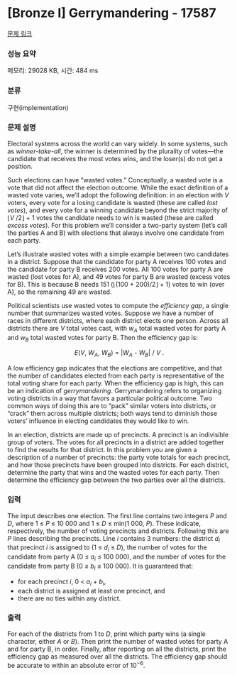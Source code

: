 # [Bronze I] Gerrymandering - 17587 

[문제 링크](https://www.acmicpc.net/problem/17587) 

### 성능 요약

메모리: 29028 KB, 시간: 484 ms

### 분류

구현(implementation)

### 문제 설명

<p>Electoral systems across the world can vary widely. In some systems, such as <em>winner-take-all</em>, the winner is determined by the plurality of votes—the candidate that receives the most votes wins, and the loser(s) do not get a position.</p>

<p>Such elections can have “wasted votes.” Conceptually, a wasted vote is a vote that did not affect the election outcome. While the exact definition of a wasted vote varies, we’ll adopt the following definition: in an election with <em>V</em> voters, every vote for a losing candidate is wasted (these are called <em>lost votes</em>), and every vote for a winning candidate beyond the strict majority of ⌊<em>V</em> /2⌋ + 1 votes the candidate needs to win is wasted (these are called <em>excess votes</em>). For this problem we’ll consider a two-party system (let’s call the parties A and B) with elections that always involve one candidate from each party.</p>

<p>Let’s illustrate wasted votes with a simple example between two candidates in a district. Suppose that the candidate for party A receives 100 votes and the candidate for party B receives 200 votes. All 100 votes for party A are wasted (lost votes for A), and 49 votes for party B are wasted (excess votes for B). This is because B needs 151 (⌊(100 + 200)/2⌋ + 1) votes to win (over A), so the remaining 49 are wasted.</p>

<p>Political scientists use wasted votes to compute the <em>efficiency gap</em>, a single number that summarizes wasted votes. Suppose we have a number of races in different districts, where each district elects one person. Across all districts there are <em>V</em> total votes cast, with <em>w<sub>A</sub></em> total wasted votes for party A and <em>w<sub>B</sub></em> total wasted votes for party B. Then the efficiency gap is:</p>

<p style="text-align: center;"><em>E</em>(<em>V</em>, <em>W<sub>A</sub></em>, <em>W<sub>B</sub></em>) = |<em>W<sub>A</sub></em> - <em>W<sub>B</sub></em>| / <em>V</em> .</p>

<p>A low efficiency gap indicates that the elections are competitive, and that the number of candidates elected from each party is representative of the total voting share for each party. When the efficiency gap is high, this can be an indication of <em>gerrymandering</em>. Gerrymandering refers to organizing voting districts in a way that favors a particular political outcome. Two common ways of doing this are to “pack” similar voters into districts, or “crack” them across multiple districts; both ways tend to diminish those voters’ influence in electing candidates they would like to win.</p>

<p>In an election, districts are made up of precincts. A precinct is an indivisible group of voters. The votes for all precincts in a district are added together to find the results for that district. In this problem you are given a description of a number of precincts: the party vote totals for each precinct, and how those precincts have been grouped into districts. For each district, determine the party that wins and the wasted votes for each party. Then determine the efficiency gap between the two parties over all the districts.</p>

### 입력 

 <p>The input describes one election. The first line contains two integers <em>P</em> and <em>D</em>, where 1 ≤ <em>P</em> ≤ 10 000 and 1 ≤ <em>D</em> ≤ min(1 000, <em>P</em>). These indicate, respectively, the number of voting precincts and districts. Following this are <em>P</em> lines describing the precincts. Line <em>i</em> contains 3 numbers: the district <em>d<sub>i</sub></em> that precinct <em>i</em> is assigned to (1 ≤ <em>d<sub>i</sub></em> ≤ <em>D</em>), the number of votes for the candidate from party A (0 ≤ <em>a<sub>i</sub></em> ≤ 100 000), and the number of votes for the candidate from party B (0 ≤ <em>b<sub>i</sub></em> ≤ 100 000). It is guaranteed that:</p>

<ul>
	<li>for each precinct <em>i</em>, 0 < <em>a<sub>i</sub></em> + <em>b<sub>i</sub></em>,</li>
	<li>each district is assigned at least one precinct, and</li>
	<li>there are no ties within any district.</li>
</ul>

### 출력 

 <p>For each of the districts from 1 to <em>D</em>, print which party wins (a single character, either <em>A</em> or <em>B</em>). Then print the number of wasted votes for party A and for party B, in order. Finally, after reporting on all the districts, print the efficiency gap as measured over all the districts. The efficiency gap should be accurate to within an absolute error of 10<sup>−6</sup>.</p>


